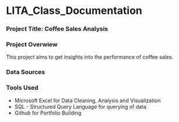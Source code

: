 # LITA_Class_Documentation

### Project Title: Coffee Sales Analysis

### Project Overwiew
This project aims to get insights into the performance of coffee sales.

### Data Sources


### Tools Used
- Microsoft Excel for Data Cleaning, Analysis and Visualization
- SQL - Structured Query Language for querying of data
- Github for Portfolio Building
